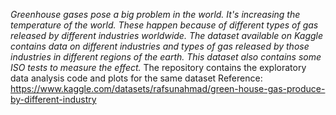 *Greenhouse gases pose a big problem in the world. It's increasing the temperature of the world. These happen because of different types of gas released by different industries worldwide. The dataset available on Kaggle contains data on different industries and types of gas released by those industries in different regions of the earth. This dataset also contains some ISO tests to measure the effect.*
The repository contains the exploratory data analysis code and plots for the same dataset
Reference: https://www.kaggle.com/datasets/rafsunahmad/green-house-gas-produce-by-different-industry
